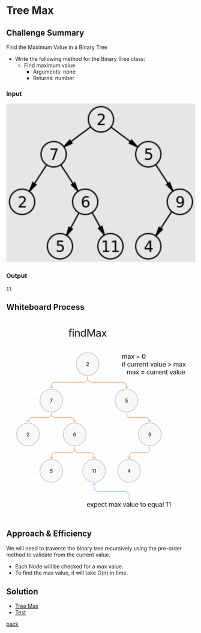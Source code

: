# Tree Max

## Challenge Summary

Find the Maximum Value in a Binary Tree

- Write the following method for the Binary Tree class:
  - Find maximum value
    - Arguments: none
    - Returns: number

### Input

![Tree Max Input](tree-max-input.png)

### Output

```plaintext
11
```

## Whiteboard Process

![Tree Max](./tree-max.png)

## Approach & Efficiency

We will need to traverse the binary tree recursively using the pre-order method to validate from the current value.

- Each Node will be checked for a max value.
- To find the max value, it will take O(n) in time.

## Solution

- [Tree Max](./tree-max.js)
- [Test](./tree-max.tes.js)

[back](../README.md)
